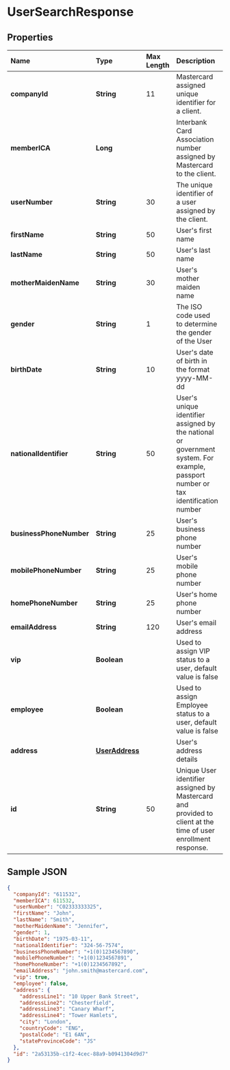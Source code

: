 # UserSearchResponse

## Properties <a name="properties"></a>

| Name | Type | Max Length | Description | Notes |
| :--- | :--- | :--------- | :---------- | :---- |
| **companyId** | **String** | 11 | Mastercard assigned unique identifier for a client. ||
| **memberICA** | **Long** | | Interbank Card Association number assigned by Mastercard to the client. ||
| **userNumber** | **String** | 30 | The unique identifier of a user assigned by the client. ||
| **firstName** | **String** | 50 | User's first name ||
| **lastName** | **String** | 50 | User's last name ||
| **motherMaidenName** | **String** | 30 | User's mother maiden name ||
| **gender** | **String** | 1 | The ISO code used to determine the gender of the User ||
| **birthDate** | **String** | 10 | User's date of birth in the format yyyy-MM-dd ||
| **nationalIdentifier** | **String** | 50 | User's unique identifier assigned by the national or government system. For example, passport number or tax identification number ||
| **businessPhoneNumber** | **String** | 25 | User's business phone number ||
| **mobilePhoneNumber** | **String** | 25 | User's mobile phone number ||
| **homePhoneNumber** | **String** | 25 | User's home phone number ||
| **emailAddress** | **String** | 120 | User's email address ||
| **vip** | **Boolean** | | Used to assign VIP status to a user, default value is false ||
| **employee** | **Boolean** | | Used to assign Employee status to a user, default value is false ||
| **address** | [**UserAddress**](UserAddress.md) | | User's address details ||
| **id** | **String** | 50 | Unique User identifier assigned by Mastercard and provided to client at the time of user enrollment response. ||

## Sample JSON

```json
{
  "companyId": "611532",
  "memberICA": 611532,
  "userNumber": "C02333333325",
  "firstName": "John",
  "lastName": "Smith",
  "motherMaidenName": "Jennifer",
  "gender": 1,
  "birthDate": "1975-03-11",
  "nationalIdentifier": "324-56-7574",
  "businessPhoneNumber": "+1(0)1234567890",
  "mobilePhoneNumber": "+1(0)1234567891",
  "homePhoneNumber": "+1(0)1234567892",
  "emailAddress": "john.smith@mastercard.com",
  "vip": true,
  "employee": false,
  "address": {
    "addressLine1": "10 Upper Bank Street",
    "addressLine2": "Chesterfield",
    "addressLine3": "Canary Wharf",
    "addressLine4": "Tower Hamlets",
    "city": "London",
    "countryCode": "ENG",
    "postalCode": "E1 6AN",
    "stateProvinceCode": "JS"
  },
  "id": "2a53135b-c1f2-4cec-88a9-b0941304d9d7"
}
```
